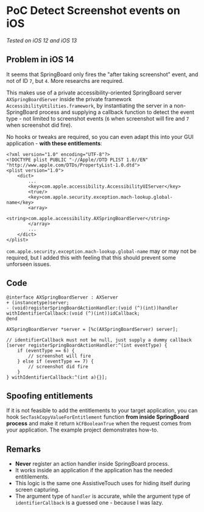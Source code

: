 # PoC Detect Screenshot events on iOS

_Tested on iOS 12 and iOS 13_

## Problem in iOS 14

It seems that SpringBoard only fires the "after taking screenshot" event, and not of ID `7`, but `4`. More researchs are required.

This makes use of a private accessibility-oriented SpringBoard server `AXSpringBoardServer` inside the private framework `AccessibilityUtilities.framework`, by instantiating the server in a non-SpringBoard process and supplying a callback function to detect the event type - not limited to screenshot events (`6` when screenshot will fire and `7` when screenshot did fire).

No hooks or tweaks are required, so you can even adapt this into your GUI application - **with these entitlements**:

```
<?xml version="1.0" encoding="UTF-8"?>
<!DOCTYPE plist PUBLIC "-//Apple//DTD PLIST 1.0//EN" "http://www.apple.com/DTDs/PropertyList-1.0.dtd">
<plist version="1.0">
	<dict>
        ...
		<key>com.apple.accessibility.AccessibilityUIServer</key>
		<true/>
		<key>com.apple.security.exception.mach-lookup.global-name</key>
		<array>
			<string>com.apple.accessibility.AXSpringBoardServer</string>
		</array>
		...
	</dict>
</plist>
```

`com.apple.security.exception.mach-lookup.global-name` may or may not be required, but I added this with feeling that this should prevent some unforseen issues.

## Code

```
@interface AXSpringBoardServer : AXServer
+ (instancetype)server;
- (void)registerSpringBoardActionHandler:(void (^)(int))handler withIdentifierCallback:(void (^)(int))idCallback;
@end

AXSpringBoardServer *server = [%c(AXSpringBoardServer) server];

// identifierCallback must not be null, just supply a dummy callback
[server registerSpringBoardActionHandler:^(int eventType) {
    if (eventType == 6) {
        // screenshot will fire
    } else if (eventType == 7) {
        // screenshot did fire
    }
} withIdentifierCallback:^(int a){}];
```

## Spoofing entitlements

If it is not feasible to add the entitlements to your target application, you can hook `SecTaskCopyValueForEntitlement` function **from inside SpringBoard process** and make it return `kCFBooleanTrue` when the request comes from your application. The example project demonstrates how-to.

## Remarks
- **Never** register an action handler inside SpringBoard process.
- It works inside an application if the application has the needed entitilements.
- This logic is the same one AssistiveTouch uses for hiding itself during screen capturing.
- The argument type of `handler` is accurate, while the argument type of `identifierCallback` is a guessed one - because I was lazy.
